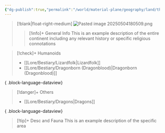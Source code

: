 ```yaml
---
{"dg-publish":true,"permalink":"/world/material-plane/geography/land/the-dragon-isles/"}
---
```


>[!blank|float-right-medium]
>![Pasted image 20250504180509.png](/img/user/z_Assets/Pasted%20image%2020250504180509.png)
>
>>[!info]+ General Info
>>This is an example description of the entire continent including any relevant history or specific religious connotations 

>[!check]+ Humanoids
> - [[Lore/Bestiary/Lizardfolk\|Lizardfolk]]
> - [[Lore/Bestiary/Dragonborn (Dragonblood)\|Dragonborn (Dragonblood)]]
> 
{ .block-language-dataview}

>[!danger]+ Others
> - [[Lore/Bestiary/Dragons\|Dragons]]
> 
{ .block-language-dataview}

>[!tip]+ Desc and Fauna
>This is an example description of the specific area
